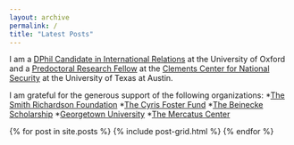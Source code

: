 ```yaml
---
layout: archive
permalink: /
title: "Latest Posts"
---
```


I am a [DPhil Candidate in International Relations](https://www.politics.ox.ac.uk/student-profile/jonathan-askonas.html) at the University of Oxford and a [Predoctoral Research Fellow](https://www.clementscenter.org/people/predoctoral-fellow/item/1199-jon-askonas) at the [Clements Center for National Security](http://www.clementscenter.org) at the University of Texas at Austin.

I am grateful for the generous support of the following organizations:
*[The Smith Richardson Foundation](https://www.srf.org/)
*[The Cyris Foster Fund](www.politics.ox.ac.uk)
*[The Beinecke Scholarship](http://fdnweb.org/beinecke/)
*[Georgetown University](www.georgetown.edu)
*[The Mercatus Center](https://www.mercatus.org/)


<div class="tiles">
{% for post in site.posts %}
	{% include post-grid.html %}
{% endfor %}
</div><!-- /.tiles -->
